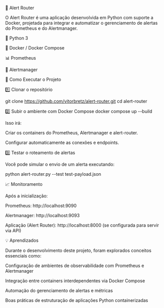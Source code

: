 🧠 Alert Router

O Alert Router é uma aplicação desenvolvida em Python com suporte a Docker, projetada para integrar e automatizar o gerenciamento de alertas do Prometheus e do Alertmanager.

🐍 Python 3

🐳 Docker / Docker Compose

📊 Prometheus

🚨 Alertmanager


🚀 Como Executar o Projeto

1️⃣ Clonar o repositório

git clone https://github.com/vitorbretz/alert-router.git
cd alert-router

2️⃣ Subir o ambiente com Docker Compose
docker compose up --build


Isso irá:

Criar os containers do Prometheus, Alertmanager e alert-router.

Configurar automaticamente as conexões e endpoints.

3️⃣ Testar o roteamento de alertas

Você pode simular o envio de um alerta executando:

python alert-router.py --test test-payload.json

📈 Monitoramento

Após a inicialização:

Prometheus: http://localhost:9090

Alertmanager: http://localhost:9093

Aplicação (Alert Router): http://localhost:8000
 (se configurada para servir via API)


💡 Aprendizados

Durante o desenvolvimento deste projeto, foram explorados conceitos essenciais como:

Configuração de ambientes de observabilidade com Prometheus e Alertmanager

Integração entre containers interdependentes via Docker Compose

Automação do gerenciamento de alertas e métricas

Boas práticas de estruturação de aplicações Python containerizadas

